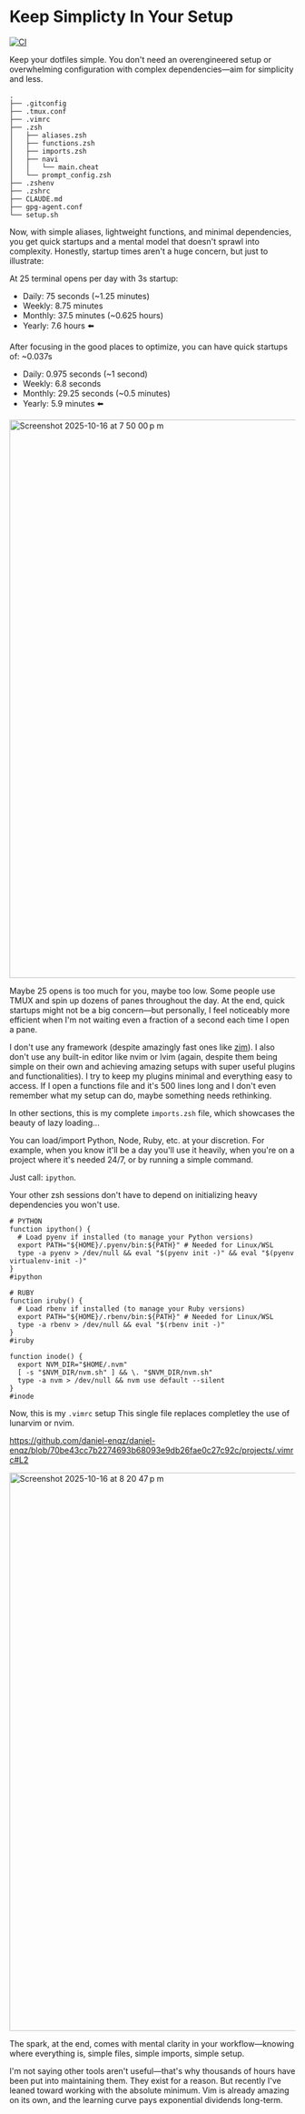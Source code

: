 # Keep Simplicty In Your Setup
[![CI](https://github.com/daniel-enqz/dotfiles/actions/workflows/main.yaml/badge.svg)](https://github.com/daniel-enqz/dotfiles/actions/workflows/main.yaml)

Keep your dotfiles simple. You don't need an overengineered setup or overwhelming configuration with complex dependencies—aim for simplicity and less.

```
.
├── .gitconfig
├── .tmux.conf
├── .vimrc
├── .zsh
│   ├── aliases.zsh
│   ├── functions.zsh
│   ├── imports.zsh
│   ├── navi
│   │   └── main.cheat
│   └── prompt_config.zsh
├── .zshenv
├── .zshrc
├── CLAUDE.md
├── gpg-agent.conf
└── setup.sh
```

Now, with simple aliases, lightweight functions, and minimal dependencies, you get quick startups and a mental model that doesn't sprawl into complexity.
Honestly, startup times aren't a huge concern, but just to illustrate:

At 25 terminal opens per day with 3s startup:
- Daily: 75 seconds (~1.25 minutes)
- Weekly: 8.75 minutes
- Monthly: 37.5 minutes (~0.625 hours)
- Yearly: 7.6 hours ⬅️

After focusing in the good places to optimize, you can have quick startups of: ~0.037s
- Daily: 0.975 seconds (~1 second)
- Weekly: 6.8 seconds
- Monthly: 29.25 seconds (~0.5 minutes)
- Yearly: 5.9 minutes ⬅️

<img width="1512" height="982" alt="Screenshot 2025-10-16 at 7 50 00 p m" src="https://github.com/user-attachments/assets/e80eefa4-8f90-44fb-9fe8-f776f90619da" />

Maybe 25 opens is too much for you, maybe too low. Some people use TMUX and spin up dozens of panes throughout the day. At the end, quick startups might not be a big concern—but personally, I feel noticeably more efficient when I'm not waiting even a fraction of a second each time I open a pane.

I don't use any framework (despite amazingly fast ones like [zim](https://github.com/zimfw/zimfw)). I also don't use any built-in editor like nvim or lvim (again, despite them being simple on their own and achieving amazing setups with super useful plugins and functionalities). I try to keep my plugins minimal and everything easy to access. If I open a functions file and it's 500 lines long and I don't even remember what my setup can do, maybe something needs rethinking.

In other sections, this is my complete `imports.zsh` file, which showcases the beauty of lazy loading...

You can load/import Python, Node, Ruby, etc. at your discretion. For example, when you know it'll be a day you'll use it heavily, when you're on a project where it's needed 24/7, or by running a simple command.

Just call: `ipython`.

Your other zsh sessions don't have to depend on initializing heavy dependencies you won't use.

```
# PYTHON
function ipython() {
  # Load pyenv if installed (to manage your Python versions)
  export PATH="${HOME}/.pyenv/bin:${PATH}" # Needed for Linux/WSL
  type -a pyenv > /dev/null && eval "$(pyenv init -)" && eval "$(pyenv virtualenv-init -)"
}
#ipython

# RUBY
function iruby() {
  # Load rbenv if installed (to manage your Ruby versions)
  export PATH="${HOME}/.rbenv/bin:${PATH}" # Needed for Linux/WSL
  type -a rbenv > /dev/null && eval "$(rbenv init -)"
}
#iruby

function inode() {
  export NVM_DIR="$HOME/.nvm"
  [ -s "$NVM_DIR/nvm.sh" ] && \. "$NVM_DIR/nvm.sh"
  type -a nvm > /dev/null && nvm use default --silent
}
#inode
```

Now, this is my `.vimrc` setup
This single file replaces completley the use of lunarvim or nvim.

https://github.com/daniel-enqz/daniel-enqz/blob/70be43cc7b2274693b68093e9db26fae0c27c92c/projects/.vimrc#L2

<img width="1512" height="982" alt="Screenshot 2025-10-16 at 8 20 47 p m" src="https://github.com/user-attachments/assets/8c97270a-f7dc-483c-85a2-ce04da0570c4" />



The spark, at the end, comes with mental clarity in your workflow—knowing where everything is, simple files, simple imports, simple setup.

I'm not saying other tools aren't useful—that's why thousands of hours have been put into maintaining them. They exist for a reason. But recently I've leaned toward working with the absolute minimum. Vim is already amazing on its own, and the learning curve pays exponential dividends long-term. 
